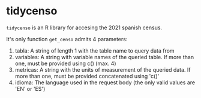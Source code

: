 # tidycenso

`tidycenso` is an R library for accesing the 2021 spanish census.

It's only function `get_censo` admits 4 parameters:

1.  tabla: A string of length 1 with the table name to query data from
2.  variables: A string with variable names of the queried table. If more than one, must be provided using c() (max. 4)
3. metricas: A string with the units of measurement of the queried data. If more than one, must be provided concatenated using 'c()'
4. idioma: The language used in the request body (the only valid values are 'EN' or 'ES')
